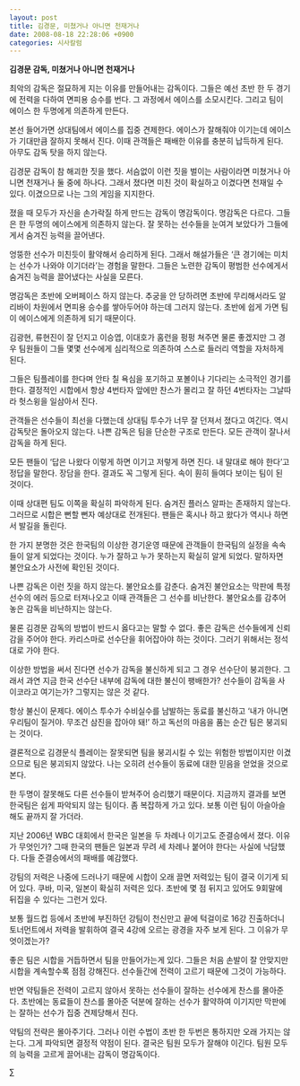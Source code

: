 ```yaml
---
layout: post
title: 김경문, 미쳤거나 아니면 천재거나
date: 2008-08-18 22:28:06 +0900
categories: 시사칼럼
---
```

**김경문 감독, 미쳤거나 아니면 천재거나**

최악의 감독은 절묘하게 지는 이유를 만들어내는 감독이다. 그들은 예선 초반 한 두 경기에 전력을 다하여 면피용 승수를 번다. 그 과정에서 에이스를 소모시킨다. 그리고 팀이 에이스 한 두명에게 의존하게 만든다. 

본선 들어가면 상대팀에서 에이스를 집중 견제한다. 에이스가 잘해줘야 이기는데 에이스가 기대만큼 잘하지 못해서 진다. 이때 관객들은 패배한 이유를 충분히 납득하게 된다. 아무도 감독 탓을 하지 않는다. 

김경문 감독이 참 해괴한 짓을 했다. 서슴없이 이런 짓을 벌이는 사람이라면 미쳤거나 아니면 천재거나 둘 중에 하나다. 그래서 졌다면 미친 것이 확실하고 이겼다면 천재일 수 있다. 이겼으므로 나는 그의 게임을 지지한다.

졌을 때 모두가 자신을 손가락질 하게 만드는 감독이 명감독이다. 명감독은 다르다. 그들은 한 두명의 에이스에게 의존하지 않는다. 잘 못하는 선수들을 눈여겨 보았다가 그들에게서 숨겨진 능력을 끌어낸다. 

엉뚱한 선수가 미친듯이 활약해서 승리하게 된다. 그래서 해설가들은 ‘큰 경기에는 미치는 선수가 나와야 이기더라’는 경험을 말한다. 그들은 노련한 감독이 평범한 선수에게서 숨겨진 능력을 끌어냈다는 사실을 모른다. 

명감독은 초반에 오버페이스 하지 않는다. 추궁을 안 당하려면 초반에 무리해서라도 알리바이 차원에서 면피용 승수를 쌓아두어야 하는데 그러지 않는다. 초반에 쉽게 가면 팀이 에이스에게 의존하게 되기 때문이다.

김광현, 류현진이 잘 던지고 이승엽, 이대호가 홈런을 펑펑 쳐주면 물론 좋겠지만 그 경우 팀원들이 그들 몇몇 선수에게 심리적으로 의존하여 스스로 들러리 역할을 자처하게 된다. 

그들은 팀플레이를 한다며 안타 칠 욕심을 포기하고 포볼이나 기다리는 소극적인 경기를 한다. 결정적인 시합에서 항상 4번타자 앞에만 찬스가 몰리고 잘 하던 4번타자는 그날따라 헛스윙을 일삼아서 진다. 

관객들은 선수들이 최선을 다했는데 상대팀 투수가 너무 잘 던져서 졌다고 여긴다. 역시 감독탓은 돌아오지 않는다. 나쁜 감독은 팀을 단순한 구조로 만든다. 모든 관객이 잘나서 감독을 하게 된다. 

모든 팬들이 ‘답은 나왔다 이렇게 하면 이기고 저렇게 하면 진다. 내 말대로 해야 한다’고 정답을 말한다. 장담을 한다. 결과도 꼭 그렇게 된다. 속이 훤히 들여다 보이는 팀이 된 것이다. 

이때 상대편 팀도 이쪽을 확실히 파악하게 된다. 숨겨진 플러스 알파는 존재하지 않는다. 그러므로 시합은 뻔할 뻔자 예상대로 전개된다. 팬들은 혹시나 하고 왔다가 역시나 하면서 발길을 돌린다.

한 가지 분명한 것은 한국팀의 이상한 경기운영 때문에 관객들이 한국팀의 실정을 속속들이 알게 되었다는 것이다. 누가 잘하고 누가 못하는지 확실히 알게 되었다. 말하자면 불안요소가 사전에 확인된 것이다. 

나쁜 감독은 이런 짓을 하지 않는다. 불안요소를 감춘다. 숨겨진 불안요소는 막판에 특정 선수의 에러 등으로 터져나오고 이때 관객들은 그 선수를 비난한다. 불안요소를 감추어 놓은 감독을 비난하지는 않는다. 

물론 김경문 감독의 방법이 반드시 옳다고는 말할 수 없다. 좋은 감독은 선수들에게 신뢰감을 주어야 한다. 카리스마로 선수단을 휘어잡아야 하는 것이다. 그러기 위해서는 정석대로 가야 한다. 

이상한 방법을 써서 진다면 선수가 감독을 불신하게 되고 그 경우 선수단이 붕괴한다. 그래서 과연 지금 한국 선수단 내부에 감독에 대한 불신이 팽배한가? 선수들이 감독을 사이코라고 여기는가? 그렇지는 않은 것 같다.

항상 불신이 문제다. 에이스 투수가 수비실수를 남발하는 동료를 불신하고 ‘내가 아니면 우리팀이 질거야. 무조건 삼진을 잡아야 돼!’ 하고 독선의 마음을 품는 순간 팀은 붕괴되는 것이다. 

결론적으로 김경문식 플레이는 잘못되면 팀을 붕괴시킬 수 있는 위험한 방법이지만 이겼으므로 팀은 붕괴되지 않았다. 나는 오히려 선수들이 동료에 대한 믿음을 얻었을 것으로 본다. 

한 두명이 잘못해도 다른 선수들이 받쳐주어 승리했기 때문이다. 지금까지 결과를 보면 한국팀은 쉽게 파악되지 않는 팀이다. 좀 복잡하게 가고 있다. 보통 이런 팀이 아슬아슬해도 끝까지 잘 가더라.

지난 2006년 WBC 대회에서 한국은 일본을 두 차례나 이기고도 준결승에서 졌다. 이유가 무엇인가? 그때 한국의 팬들은 일본과 무려 세 차례나 붙어야 한다는 사실에 낙담했다. 다들 준결승에서의 패배를 예감했다.

강팀의 저력은 나중에 드러나기 때문에 시합이 오래 끌면 저력있는 팀이 결국 이기게 되어 있다. 쿠바, 미국, 일본이 확실히 저력은 있다. 초반에 몇 점 뒤지고 있어도 9회말에 뒤집을 수 있다는 그런거 있다.

보통 월드컵 등에서 초반에 부진하던 강팀이 천신만고 끝에 턱걸이로 16강 진출하더니 토너먼트에서 저력을 발휘하여 결국 4강에 오르는 광경을 자주 보게 된다. 그 이유가 무엇이겠는가? 

좋은 팀은 시합을 거듭하면서 팀을 만들어가는게 있다. 그들은 처음 손발이 잘 안맞지만 시합을 계속할수록 점점 강해진다. 선수들간에 전력이 고르기 때문에 그것이 가능하다. 

반면 약팀들은 전력이 고르지 않아서 못하는 선수들이 잘하는 선수에게 찬스를 몰아준다. 초반에는 동료들이 찬스를 몰아준 덕분에 잘하는 선수가 활약하여 이기지만 막판에는 잘하는 선수가 집중 견제당해서 진다.

약팀의 전략은 몰아주기다. 그러나 이런 수법이 초반 한 두번은 통하지만 오래 가지는 않는다. 그게 파악되면 결정적 약점이 된다. 결국은 팀원 모두가 잘해야 이긴다. 팀원 모두의 능력을 고르게 끌어내는 감독이 명감독이다. 



∑
